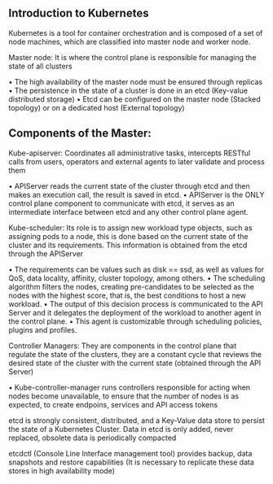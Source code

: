 ## Introduction to Kubernetes


Kubernetes is a tool for container orchestration and is composed of a set of node machines, which are classified into master node and worker node.

Master node: It is where the control plane is responsible for managing the state of all clusters

• The high availability of the master node must be ensured through replicas
• The persistence in the state of a cluster is done in an etcd (Key-value distributed storage)
• Etcd can be configured on the master node (Stacked topology) or on a dedicated host (External topology)

## Components of the Master:

Kube-apiserver: Coordinates all administrative tasks, intercepts RESTful calls from users, operators and external agents to later validate and process them

• APIServer reads the current state of the cluster through etcd and then makes an execution call, the result is saved in etcd.
• APIServer is the ONLY control plane component to communicate with etcd, it serves as an intermediate interface between etcd and any other control plane agent.

Kube-scheduler: Its role is to assign new workload type objects, such as assigning pods to a node, this is done based on the current state of the cluster and its requirements. This information is obtained from the etcd through the APIServer

• The requirements can be values ​​such as disk == ssd, as well as values ​​for QoS, data locality, affinity, cluster topology, among others.
• The scheduling algorithm filters the nodes, creating pre-candidates to be selected as the nodes with the highest score, that is, the best conditions to host a new workload.
• The output of this decision process is communicated to the API Server and it delegates the deployment of the workload to another agent in the control plane.
• This agent is customizable through scheduling policies, plugins and profiles.

Controller Managers: They are components in the control plane that regulate the state of the clusters, they are a constant cycle that reviews the desired state of the cluster with the current state (obtained through the API Server)

• Kube-controller-manager runs controllers responsible for acting when nodes become unavailable, to ensure that the number of nodes is as expected, to create endpoins, services and API access tokens

etcd is strongly consistent, distributed, and a Key-Value data store to persist the state of a Kubernetes Cluster. Data in etcd is only added, never replaced, obsolete data is periodically compacted

etcdctl (Console Line Interface management tool) provides backup, data snapshots and restore capabilities (It is necessary to replicate these data stores in high availability mode)

